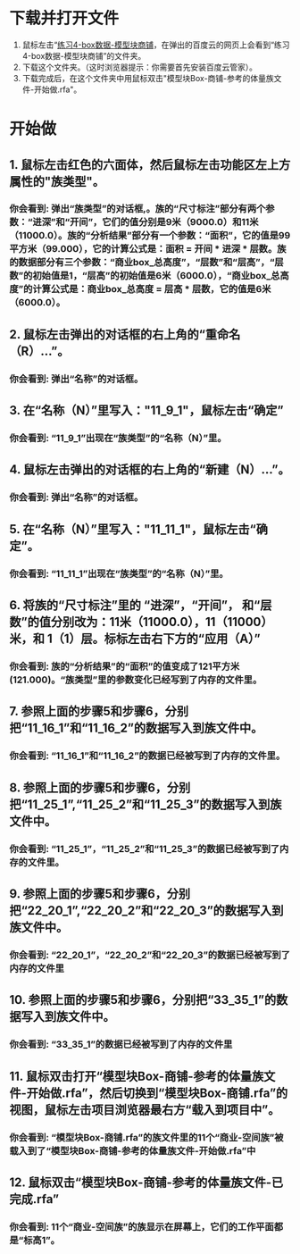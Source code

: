 # 下载并打开文件 #

1. 鼠标左击“[练习4-box数据-模型块商铺](http://pan.baidu.com/s/1o689vcA”)，在弹出的百度云的网页上会看到“练习4-box数据-模型块商铺”的文件夹。
2. 下载这个文件夹。（这时浏览器提示：你需要首先安装百度云管家）。
3. 下载完成后，在这个文件夹中用鼠标双击"模型块Box-商铺-参考的体量族文件-开始做.rfa"。

# 开始做 #

## 1. 鼠标左击红色的六面体，然后鼠标左击功能区左上方属性的"族类型"。

### 你会看到: 弹出“族类型”的对话框,。族的“尺寸标注”部分有两个参数：“进深”和“开间”，它们的值分别是9米（9000.0）和11米（11000.0）。族的“分析结果”部分有一个参数：“面积”，它的值是99平方米（99.000），它的计算公式是：面积 = 开间 * 进深 * 层数。族的数据部分有三个参数：“商业box_总高度”，“层数”和“层高”，“层数”的初始值是1，“层高”的初始值是6米（6000.0），“商业box_总高度”的计算公式是：商业box_总高度 = 层高 * 层数，它的值是6米（6000.0）。

## 2. 鼠标左击弹出的对话框的右上角的“重命名（R）...”。

### 你会看到: 弹出“名称”的对话框。

## 3. 在“名称（N）”里写入："11_9_1"，鼠标左击“确定”

### 你会看到: “11_9_1”出现在“族类型”的“名称（N）”里。

## 4. 鼠标左击弹出的对话框的右上角的“新建（N）...”。

### 你会看到: 弹出“名称”的对话框。

## 5. 在“名称（N）”里写入："11_11_1"，鼠标左击“确定”。

### 你会看到: “11_11_1”出现在“族类型”的“名称（N）”里。

## 6. 将族的“尺寸标注”里的 “进深”，“开间”， 和“层数”的值分别改为：11米（11000.0），11（11000）米，和 1（1）层。标标左击右下方的“应用（A）”

### 你会看到: 族的“分析结果”的“面积”的值变成了121平方米(121.000)。“族类型”里的参数变化已经写到了内存的文件里。

## 7. 参照上面的步骤5和步骤6，分别把“11_16_1”和“11_16_2”的数据写入到族文件中。

### 你会看到: “11_16_1”和“11_16_2”的数据已经被写到了内存的文件里。

## 8. 参照上面的步骤5和步骤6，分别把“11_25_1”,“11_25_2”和“11_25_3”的数据写入到族文件中。

### 你会看到: “11_25_1”，“11_25_2”和“11_25_3”的数据已经被写到了内存的文件里。

## 9. 参照上面的步骤5和步骤6，分别把“22_20_1”,“22_20_2”和“22_20_3”的数据写入到族文件中。

### 你会看到: “22_20_1”，“22_20_2”和“22_20_3”的数据已经被写到了内存的文件里

## 10. 参照上面的步骤5和步骤6，分别把“33_35_1”的数据写入到族文件中。

### 你会看到: “33_35_1”的数据已经被写到了内存的文件里

## 11. 鼠标双击打开“模型块Box-商铺-参考的体量族文件-开始做.rfa”，然后切换到“模型块Box-商铺.rfa”的视图，鼠标左击项目浏览器最右方“载入到项目中”。

### 你会看到: “模型块Box-商铺.rfa”的族文件里的11个“商业-空间族”被载入到了“模型块Box-商铺-参考的体量族文件-开始做.rfa”中

## 12. 鼠标双击“模型块Box-商铺-参考的体量族文件-已完成.rfa”

### 你会看到: 11个“商业-空间族”的族显示在屏幕上，它们的工作平面都是“标高1”。
